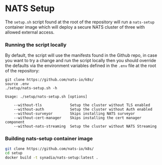 # NATS Setup

The `setup.sh` script found at the root of the repository will run a
`nats-setup` container image which will deploy a secure NATS cluster 
of three with allowed external access.

### Running the script locally

By default, the script will use the manifests found in the Github
repo, in case you want to try a change and run the script locally then
you should override the defaults via the environment variables defined
in the `.env` file at the root of the repository:

```
git clone https://github.com/nats-io/k8s/
source .env
./setup/nats-setup.sh -h

Usage: ./setup/nats-setup.sh [options]

    --without-tls             Setup the cluster without TLS enabled
    --without-auth            Setup the cluster without Auth enabled
    --without-surveyor        Skips installing NATS surveyor
    --without-cert-manager    Skips installing the cert manager component
    --without-nats-streaming  Setup the cluster without NATS Streaming
```

### Building nats-setup container image

```sh
git clone https://github.com/nats-io/k8s/
cd setup
docker build -t synadia/nats-setup:latest .
```

